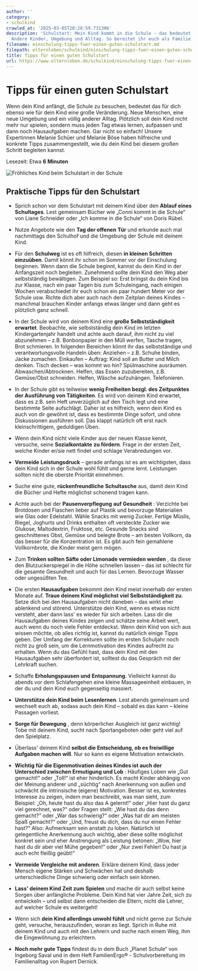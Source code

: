 ```yaml
---
author: ''
category:
- schulkind
crawled_at: '2025-03-05T20:28:59.731306'
description: 'Schulstart: Mein Kind kommt in die Schule - das bedeutet große Veränderungen.
  Andere Kinder, Umgebung und Alltag. So bereitet ihr euch als Familie vor.'
filename: einschulung-tipps-fuer-einen-guten-schulstart.md
filepath: elternleben/schulkind/einschulung-tipps-fuer-einen-guten-schulstart.md
title: Tipps für einen guten Schulstart
url: https://www.elternleben.de/schulkind/einschulung-tipps-fuer-einen-guten-schulstart/
---
```


#  Tipps für einen guten Schulstart

Wenn dein Kind anfängt, die Schule zu besuchen, bedeutet das für dich ebenso
wie für dein Kind eine große Veränderung. Neue Menschen, eine neue Umgebung
und ein völlig anderer Alltag. Plötzlich soll dein Kind nicht mehr nur
spielen, sondern muss jeden Tag etwas lernen, aufpassen und dann noch
Hausaufgaben machen. Gar nicht so einfach! Unsere Expertinnen Melanie Schüer
und Melanie Böse haben hilfreiche und konkrete Tipps zusammengestellt, wie du
dein Kind bei diesem großen Schritt begleiten kannst.

Lesezeit: Etwa **6 Minuten**

![Fröhliches Kind beim Schulstart in der
Schule](/fileadmin/_processed_/d/a/csm_Tipps_fu__r_einen_guten_Schulstart_224864ba74.jpg)

##  Praktische Tipps für den Schulstart

  * Sprich schon vor dem Schulstart mit deinem Kind über den **Ablauf eines Schultages**. Lest gemeinsam Bücher wie „Conni kommt in die Schule“ von Liane Schneider oder „Ich komme in die Schule“ von Doris Rübel.  

  * Nutze Angebote wie den **Tag der offenen** **Tür** und erkunde auch mal nachmittags den Schulhof und die Umgebung der Schule mit deinem Kind.  

  * Für den **Schulweg** ist es oft hilfreich, diesen **in kleinen Schritten einzuüben**. Damit könnt ihr schon im Sommer vor der Einschulung beginnen. Wenn dann die Schule beginnt, kannst du dein Kind in der Anfangszeit noch begleiten. Zunehmend sollte dein Kind den Weg aber selbstständig bewältigen. Zum Beispiel so: Erst bringst du dein Kind bis zur Klasse, nach ein paar Tagen bis zum Schuleingang, nach einigen Wochen verabschiedet ihr euch schon ein paar hundert Meter vor der Schule usw. Richte dich aber auch nach dem Zeitplan deines Kindes – manchmal brauchen Kinder anfangs etwas länger und dann geht es plötzlich ganz schnell.  

  * In der Schule wird von deinem Kind eine **große Selbstständigkeit erwartet**. Beobachte, wie selbstständig dein Kind im letzten Kindergartenjahr handelt und achte auch darauf, ihm nicht zu viel abzunehmen – z.B. Bonbonpapier in den Müll werfen, Tasche tragen, Brot schmieren. In folgenden Bereichen könnt ihr das selbstständige und verantwortungsvolle Handeln üben: Anziehen – z.B. Schuhe binden, Jacke zumachen. Einkaufen – Auftrag: Kind soll an Butter und Milch denken. Tisch decken – was kommt wo hin? Spülmaschine ausräumen. Abwaschen/Abtrocknen. Helfen, das Essen zuzubereiten, z.B. Gemüse/Obst schneiden. Helfen, Wäsche aufzuhängen. Telefonieren.  

  * In der Schule gibt es teilweise **wenig Freiheiten bezgl. des Zeitpunktes der Ausführung von Tätigkeiten**. Es wird von deinem Kind erwartet, dass es z.B. sein Heft unverzüglich auf den Tisch legt und eine bestimmte Seite aufschlägt. Daher ist es hilfreich, wenn dein Kind es auch von dir gewöhnt ist, dass es bestimmte Dinge sofort, und ohne Diskussionen ausführen soll. Das klappt natürlich oft erst nach kleinschrittigem, geduldigen Üben.  

  * Wenn dein Kind nicht viele Kinder aus der neuen Klasse kennt, versuche, seine **Sozialkontakte** **zu fördern**. Frage in der ersten Zeit, welche Kinder er/sie nett findet und schlage Verabredungen vor.  

  * **Vermeide** **Leistungsdruck** – gerade anfangs ist es am wichtigsten, dass dein Kind sich in der Schule wohl fühlt und gerne lernt. Leistungen sollten nicht die oberste Priorität einnehmen.  

  * Suche eine gute, **rückenfreundliche** **Schultasche** aus, damit dein Kind die Bücher und Hefte möglichst schonend tragen kann.  

  * Achte auch bei der **Pausenverpflegung** **auf Gesundheit** : Verzichte bei Brotdosen und Flaschen lieber auf Plastik und bevorzuge Materialien wie Glas oder Edelstahl. Wähle Snacks mit wenig Zucker. Fertige Müslis, Riegel, Joghurts und Drinks enthalten oft versteckte Zucker wie Glukose, Maltodextrin, Fruktose, etc. Gesunde Snacks sind geschnittenes Obst, Gemüse und belegte Brote – am besten Vollkorn, da das besser für die Konzentration ist. Es gibt auch fein gemahlene Vollkornbrote, die Kinder meist gern mögen.  

  * Zum **Trinken sollten Säfte oder Limonade vermieden werden** , da diese den Blutzuckerspiegel in die Höhe schnellen lassen – das ist schlecht für die gesamte Gesundheit und auch für das Lernen. Bevorzuge Wasser oder ungesüßten Tee.  

  * Die ersten **Hausaufgaben** bekommt dein Kind meist innerhalb der ersten Monate auf. **Traue deinem Kind möglichst viel Selbstständigkeit zu**. Setze dich bei den Hausaufgaben nicht daneben – das wirkt eher ablenkend und störend. Unterstütze dein Kind, wenn es etwas nicht versteht, aber dann lass' es wieder für sich arbeiten. Lass dir die Hausaufgaben deines Kindes zeigen und schätze seine Arbeit wert, auch wenn du noch viele Fehler entdeckst. Wenn dein Kind von sich aus wissen möchte, ob alles richtig ist, kannst du natürlich einige Tipps geben. Der Umfang der Korrekturen sollte im ersten Schuljahr noch nicht zu groß sein, um die Lernmotivation des Kindes aufrecht zu erhalten. Wenn du das Gefühl hast, dass dein Kind mit den Hausaufgaben sehr überfordert ist, solltest du das Gespräch mit der Lehrkraft suchen.  

  * Schaffe **Erholungspausen und** **Entspannung**. Vielleicht kannst du abends vor dem Schlafengehen eine kleine Massageeinheit einbauen, in der du und dein Kind euch gegenseitig massiert.  

  * **Unterstütze dein Kind beim** **Lesenlernen**. Lest abends gemeinsam und wechselt euch ab, sodass auch dein Kind – sobald es das kann – kleine Passagen vorliest.  

  * **Sorge für Bewegung** , denn körperlicher Ausgleich ist ganz wichtig! Tobe mit deinem Kind, sucht nach Sportangeboten oder geht viel auf den Spielplatz.  

  * Überlass' deinem Kind **selbst die Entscheidung, ob es freiwillige Aufgaben machen will**. Nur so kann es eigene Motivation entwickeln.  

  * **Wichtig für die Eigenmotivation deines Kindes ist auch der Unterschied zwischen Ermutigung und Lob** : Häufiges Loben wie „Gut gemacht!“ oder „Toll!“ ist eher hinderlich. Es macht Kinder abhängig von der Meinung anderer und „süchtig“ nach Anerkennung von außen und schwächt die intrinsische (eigene) Motivation. Besser ist es, konkretes Interesse zu zeigen, indem man beschreibt, was man sieht, zum Beispiel: „Oh, heute hast du also das A gelernt!“ oder „Hier hast du ganz viel gerechnet, was?“ oder Fragen stellt: „Wie hast du das denn gemacht?“ oder „War das schwierig?“ oder „Was hat dir am meisten Spaß gemacht?“ oder „Und, freust du dich, dass du nur einen Fehler hast?“ Also: Aufmerksam sein anstatt zu loben. Natürlich ist gelegentliche Anerkennung auch wichtig, aber diese sollte möglichst konkret sein und eher Anstrengung als Leistung betonen: „Wow, hier hast du dir aber viel Mühe gegeben!“ oder „Nur zwei Fehler! Du hast ja auch echt fleißig geübt!“  

  * **Vermeide Vergleiche** **mit anderen**. Erkläre deinem Kind, dass jeder Mensch eigene Stärken und Schwächen hat und deshalb unterschiedliche Dinge schwierig oder einfach sein können.  

  * **Lass' deinem Kind Zeit zum** **Spielen** und mache dir auch selbst keine Sorgen über anfängliche Probleme. Dein Kind hat vier Jahre Zeit, sich zu entwickeln – und selbst dann entscheiden die Eltern, nicht die Lehrer, auf welcher Schule es weitergeht!  

  * Wenn sich **dein Kind allerdings unwohl fühlt** und nicht gerne zur Schule geht, versuche, herauszufinden, woran es liegt. Sprich in Ruhe mit deinem Kind und auch mit den Lehrern und suche nach einem Weg, ihm die Eingewöhnung zu erleichtern.  

  * **Noch mehr gute Tipps** findest du in dem Buch „Planet Schule“ von Ingeborg Saval und in dem Heft FamilienErgo® - Schulvorbereitung im Familienalltag von Rupert Dernick.

